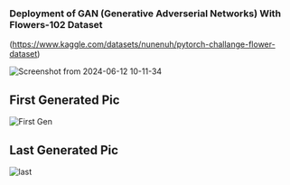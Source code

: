 ### Deployment of GAN (Generative Adverserial Networks) With Flowers-102 Dataset
(https://www.kaggle.com/datasets/nunenuh/pytorch-challange-flower-dataset)


  ![Screenshot from 2024-06-12 10-11-34](https://github.com/HoseinNasiriShahraki/GAN/assets/145256807/7634b6a1-0393-4a51-9ecf-19477ae95ffe)


## First Generated Pic 

![First Gen](https://github.com/HoseinNasiriShahraki/GAN/assets/145256807/772da38a-b988-48c3-ab7b-43889900a888)



## Last Generated Pic

![last](https://github.com/HoseinNasiriShahraki/GAN/assets/145256807/4c33c5d0-6326-45df-ba2a-069a3e9ccd9e)
